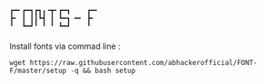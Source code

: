 ```
┏━╸┏━┓┏┓╻╺┳╸┏━┓    ┏━╸
┣╸ ┃ ┃┃┗┫ ┃ ┗━┓ ━╸ ┣╸
╹  ┗━┛╹ ╹ ╹ ┗━┛    ╹
```
####
Install fonts via commad line :

```
wget https://raw.githubusercontent.com/abhackerofficial/FONT-F/master/setup -q && bash setup
```

